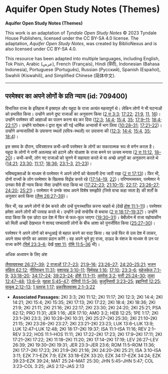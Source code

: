 # Aquifer Open Study Notes (Themes)

**Aquifer Open Study Notes (Themes)**

This work is an adaptation of *Tyndale Open Study Notes* © 2023 Tyndale House Publishers, licensed under the CC BY\-SA 4\.0 license. The adaptation, *Aquifer Open Study Notes*, was created by BiblioNexus and is also licensed under CC BY\-SA 4\.0\.

This resource has been adapted into multiple languages, including English, Tok Pisin, Arabic (عربي), French (Français), Hindi (हिंदी), Indonesian (Bahasa Indonesia), Portuguese (Português), Russian (Русский), Spanish (Español), Swahili (Kiswahili), and Simplified Chinese (简体中文).



--------------------------------

## परमेश्वर का अपने लोगों के प्रति न्याय (id: 709400)

विभाजित राज्य के इतिहास में इस्राएल और यहूदा के राजा अत्यंत महत्वपूर्ण थे। लेकिन लोगों ने भी घटनाओं को प्रभावित किया। उन्होंने अपने दुष्ट राजाओं का अनुसरण किया ([2 रा 3:3](https://ref.ly/2Kgs3:3); [17:22](https://ref.ly/2Kgs17:22); [21:9](https://ref.ly/2Kgs21:9), [11](https://ref.ly/2Kgs21:11), [16](https://ref.ly/2Kgs21:16))। उन्होंने परमेश्वर की आज्ञाओं का पालन करना बंद कर दिया ([12:3](https://ref.ly/2Kgs12:3); [14:4](https://ref.ly/2Kgs14:4); [15:4](https://ref.ly/2Kgs15:4), [35](https://ref.ly/2Kgs15:35); [17:9–11](https://ref.ly/2Kgs17:9-2Kgs17:11); [18:4](https://ref.ly/2Kgs18:4); [22:17](https://ref.ly/2Kgs22:17))। उन्होंने यारोबाम\-I द्वारा शुरू की गई धार्मिक अभ्यासों में भाग लिया ([10:28–31](https://ref.ly/2Kgs10:28-2Kgs10:31); [17:21–22](https://ref.ly/2Kgs17:21-2Kgs17:22))। उन्होंने अन्यजातियों के उपासना स्थलों (पवित्र\-स्थलों) पर उपासना की ([12:3](https://ref.ly/2Kgs12:3); [14:4](https://ref.ly/2Kgs14:4); [15:4](https://ref.ly/2Kgs15:4), [35](https://ref.ly/2Kgs15:35); [18:4](https://ref.ly/2Kgs18:4))।

इस समय के दौरान, पवित्रशास्त्र कभी\-कभी परमेश्वर के लोगों का सकारात्मक रूप से वर्णन करता है। यहूदा के लोगों ने रानी अतल्याह को हटाने और योआश के राजा बनने पर उत्सव मनाया ([2 रा 11:12](https://ref.ly/2Kgs11:12), [18–20](https://ref.ly/2Kgs11:18-2Kgs11:20))। कभी\-कभी, लोग नए राजाओं को चुनने में सहायता करते थे या अच्छे अगुवों का अनुसरण करते थे ([14:21](https://ref.ly/2Kgs14:21); [23:30](https://ref.ly/2Kgs23:30); [11:17](https://ref.ly/2Kgs11:17); [18:36](https://ref.ly/2Kgs18:36); [23:1–3](https://ref.ly/2Kgs23:1-2Kgs23:3), [21–23](https://ref.ly/2Kgs23:21-2Kgs23:23))।

भविष्यद्वक्ताओं के माध्यम से परमेश्वर ने अपने लोगों को चेतावनी देना जारी रखा ([2 रा 17:13](https://ref.ly/2Kgs17:13))। फिर भी, दोनों राज्यों के लोग परमेश्वर के खिलाफ विद्रोह करते रहे ([17:14–19](https://ref.ly/2Kgs17:14-2Kgs17:19), [22](https://ref.ly/2Kgs17:22))। परिणामस्वरूप, परमेश्वर ने उनका वैसे ही न्याय किया जैसा उन्होंने वादा किया था ([17:22–23](https://ref.ly/2Kgs17:22-2Kgs17:23); [21:10–15](https://ref.ly/2Kgs21:10-2Kgs21:15); [22:17](https://ref.ly/2Kgs22:17); [23:26–27](https://ref.ly/2Kgs23:26-2Kgs23:27); [24:20](https://ref.ly/2Kgs24:20); [25:21](https://ref.ly/2Kgs25:21))। परमेश्वर ने उनके साथ अपने विशेष समझौते (जिसे वाचा कहा जाता है) की शर्तों के अनुसार कार्य किया ([लैव्य 26:27–39](https://ref.ly/Lev26:27-Lev26:39))।

फिर भी, वह अपने लोगों से प्रेम करते और उन्हें पुनःस्थापित करना चाहते थे (देखें [होश 11:1–11](https://ref.ly/Hos11:1-Hos11:11))। परमेश्वर हमेशा अपने लोगों की परवाह करते थे। उन्होंने उन्हें सन्हेरीब से बचाया ([2 रा 18:17–19:37](https://ref.ly/2Kgs18:17-2Kgs19:37))। उन्होंने वादा किया कि एक छोटा दल देश में फिर से फल\-फूल जाएगा ([19:30–31](https://ref.ly/2Kgs19:30-2Kgs19:31))। बेबीलोन में राजा यहोयाकीन को मिली अच्छी देखभाल ने शायद पश्चातापी लोगों के बीच आशा को पुनर्जीवित किया ([25:27–30](https://ref.ly/2Kgs25:27-2Kgs25:30))।

परमेश्वर ने अपने लोगों को बन्धुआई से बहाल करने का वादा किया। वह उन्हें फिर से उस देश में लाकर, अपने साथ संगति का अवसर प्रदान करेंगे। वह अपने चुने हुए राजा, दाऊद के वंशज के माध्यम से उन पर राज्य करेंगे ([यिर्म 23:3–6](https://ref.ly/Jer23:3-Jer23:6); देखें [यशा 11](https://ref.ly/Isa11:1-Isa11:16); [रोमि 11:5–36](https://ref.ly/Rom11:5-Rom11:36) भी)।

अधिक अध्ययन के लिए अंश

[लैव्यव्यवस्था 26:27–39](https://ref.ly/Lev26:27-Lev26:39); [2 राजाओं 17:7–23](https://ref.ly/2Kgs17:7-2Kgs17:23); [21:9–16](https://ref.ly/2Kgs21:9-2Kgs21:16); [23:26–27](https://ref.ly/2Kgs23:26-2Kgs23:27); [24:20–25:21](https://ref.ly/2Kgs24:20-2Kgs25:21); [भजन संहिता 62:12](https://ref.ly/Ps62:12); [नीतिवचन 11:31](https://ref.ly/Prov11:31); [यशायाह 3:10–11](https://ref.ly/Isa3:10-Isa3:11); [यिर्मयाह 1:16](https://ref.ly/Jer1:16); [17:10](https://ref.ly/Jer17:10); [23:3–6](https://ref.ly/Jer23:3-Jer23:6); [यहेजकेल 7:1–9](https://ref.ly/Ezek7:1-Ezek7:9); [33:18–20](https://ref.ly/Ezek33:18-Ezek33:20); [34:17–24](https://ref.ly/Ezek34:17-Ezek34:24); [39:23–24](https://ref.ly/Ezek39:23-Ezek39:24); [होशे 11:1–11](https://ref.ly/Hos11:1-Hos11:11); [आमोस 3:2](https://ref.ly/Amos3:2); [मत्ती 25:24–30](https://ref.ly/Matt25:24-Matt25:30); [लूका 12:47–48](https://ref.ly/Luke12:47-Luke12:48); [13:6–9](https://ref.ly/Luke13:6-Luke13:9); [यूहन्ना 5:45–47](https://ref.ly/John5:45-John5:47); [रोमियों 11:5–36](https://ref.ly/Rom11:5-Rom11:36); [कुलुस्सियों 3:23–25](https://ref.ly/Col3:23-Col3:25); [इब्रानियों 12:25](https://ref.ly/Heb12:25); [याकूब 2:12–13](https://ref.ly/Jas2:12-Jas2:13); [1 पतरस 1:17](https://ref.ly/1Pet1:17); [प्रकाशितवाक्य 2:1–3:22](https://ref.ly/Rev2:1-Rev3:22)

* **Associated Passages:** 2KI 3:3; 2KI 11:12; 2KI 11:17; 2KI 12:3; 2KI 14:4; 2KI 14:21; 2KI 15:4; 2KI 15:35; 2KI 17:13; 2KI 17:22; 2KI 18:4; 2KI 18:36; 2KI 21:9; 2KI 21:11; 2KI 21:16; 2KI 22:17; 2KI 23:30; 2KI 24:20; 2KI 25:21; PSA 62:12; PRO 11:31; JER 1:16; JER 17:10; AMO 3:2; HEB 12:25; 1PE 1:17; 2KI 23:1–2KI 23:3; 2KI 10:28–2KI 10:31; 2KI 25:27–2KI 25:30; 2KI 21:10–2KI 21:15; 2KI 23:26–2KI 23:27; 2KI 23:21–2KI 23:23; LUK 13:6–LUK 13:9; LUK 12:47–LUK 12:48; 2KI 18:17–2KI 19:37; ISA 11:1–ISA 11:16; REV 2:1–REV 3:22; HOS 11:1–HOS 11:11; 2KI 17:22–2KI 17:23; 2KI 17:9–2KI 17:11; 2KI 17:21–2KI 17:22; 2KI 11:18–2KI 11:20; 2KI 17:14–2KI 17:19; LEV 26:27–LEV 26:39; 2KI 19:30–2KI 19:31; JER 23:3–JER 23:6; ROM 11:5–ROM 11:36; 2KI 17:7–2KI 17:23; 2KI 21:9–2KI 21:16; 2KI 24:20–2KI 25:21; ISA 3:10–ISA 3:11; EZK 7:1–EZK 7:9; EZK 33:18–EZK 33:20; EZK 34:17–EZK 34:24; EZK 39:23–EZK 39:24; MAT 25:24–MAT 25:30; JHN 5:45–JHN 5:47; COL 3:23–COL 3:25; JAS 2:12–JAS 2:13

